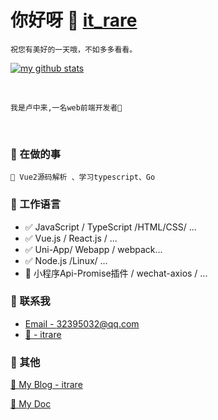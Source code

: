 <!--
 * @Descripttion: 
 * @version: 
 * @Author: Zhonglai
 * @Date: 2020-08-05 23:12:22
 * @LastEditTime: 2020-09-06 14:42:23
-->


# 你好呀 👋 [it_rare]() 
`祝您有美好的一天哦，不如多多看看。`

[![my github stats](https://github-readme-stats.vercel.app/api?username=luzhonglai&show_icons=true&hide_border=true)]()

<br/>
  
    我是卢中来,一名web前端开发者🚀
    
<br/>

### 📝 在做的事
    🌱 Vue2源码解析 、学习typescript、Go


### 📝 工作语言

- ✅ JavaScript / TypeScript /HTML/CSS/ ...
- ✅ Vue.js / React.js / ...
- ✅ Uni-App/ Webapp / webpack...
- ✅ Node.js /Linux/ ...
- 🔧 小程序Api-Promise插件 / wechat-axios / ...


### 📮 联系我

- [Email - 32395032@qq.com](32395032@qq.com)
- [💬  - itrare]()




### 🤪 其他

[📌 My Blog - itrare]()

[📌 My Doc]()






